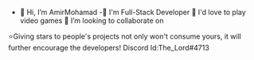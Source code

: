 - 👋 Hi, I’m AmirMohamad
-🌱 I'm Full-Stack Developer
💓 I'd love to play video games
👯 I’m looking to collaborate on

⭐Giving stars to people's projects not only won't consume yours, it will further encourage the developers!
Discord Id:The_Lord#4713

